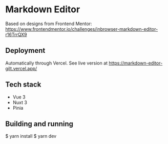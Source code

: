 # Markdown Editor

Based on designs from Frontend Mentor:
https://www.frontendmentor.io/challenges/inbrowser-markdown-editor-r16TrrQX9

## Deployment

Automatically through Vercel. See live version at https://markdown-editor-gilt.vercel.app/

## Tech stack

* Vue 3
* Nuxt 3
* Pinia

## Building and running

$ yarn install $ yarn dev